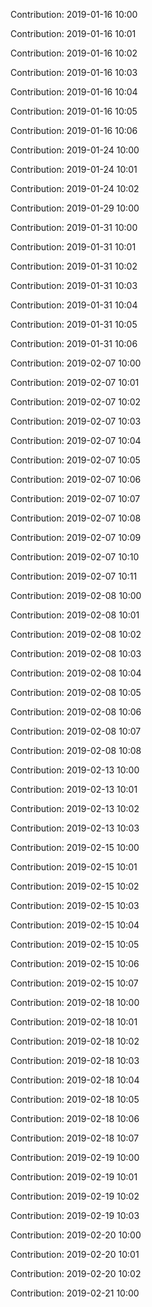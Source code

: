 Contribution: 2019-01-16 10:00

Contribution: 2019-01-16 10:01

Contribution: 2019-01-16 10:02

Contribution: 2019-01-16 10:03

Contribution: 2019-01-16 10:04

Contribution: 2019-01-16 10:05

Contribution: 2019-01-16 10:06

Contribution: 2019-01-24 10:00

Contribution: 2019-01-24 10:01

Contribution: 2019-01-24 10:02

Contribution: 2019-01-29 10:00

Contribution: 2019-01-31 10:00

Contribution: 2019-01-31 10:01

Contribution: 2019-01-31 10:02

Contribution: 2019-01-31 10:03

Contribution: 2019-01-31 10:04

Contribution: 2019-01-31 10:05

Contribution: 2019-01-31 10:06

Contribution: 2019-02-07 10:00

Contribution: 2019-02-07 10:01

Contribution: 2019-02-07 10:02

Contribution: 2019-02-07 10:03

Contribution: 2019-02-07 10:04

Contribution: 2019-02-07 10:05

Contribution: 2019-02-07 10:06

Contribution: 2019-02-07 10:07

Contribution: 2019-02-07 10:08

Contribution: 2019-02-07 10:09

Contribution: 2019-02-07 10:10

Contribution: 2019-02-07 10:11

Contribution: 2019-02-08 10:00

Contribution: 2019-02-08 10:01

Contribution: 2019-02-08 10:02

Contribution: 2019-02-08 10:03

Contribution: 2019-02-08 10:04

Contribution: 2019-02-08 10:05

Contribution: 2019-02-08 10:06

Contribution: 2019-02-08 10:07

Contribution: 2019-02-08 10:08

Contribution: 2019-02-13 10:00

Contribution: 2019-02-13 10:01

Contribution: 2019-02-13 10:02

Contribution: 2019-02-13 10:03

Contribution: 2019-02-15 10:00

Contribution: 2019-02-15 10:01

Contribution: 2019-02-15 10:02

Contribution: 2019-02-15 10:03

Contribution: 2019-02-15 10:04

Contribution: 2019-02-15 10:05

Contribution: 2019-02-15 10:06

Contribution: 2019-02-15 10:07

Contribution: 2019-02-18 10:00

Contribution: 2019-02-18 10:01

Contribution: 2019-02-18 10:02

Contribution: 2019-02-18 10:03

Contribution: 2019-02-18 10:04

Contribution: 2019-02-18 10:05

Contribution: 2019-02-18 10:06

Contribution: 2019-02-18 10:07

Contribution: 2019-02-19 10:00

Contribution: 2019-02-19 10:01

Contribution: 2019-02-19 10:02

Contribution: 2019-02-19 10:03

Contribution: 2019-02-20 10:00

Contribution: 2019-02-20 10:01

Contribution: 2019-02-20 10:02

Contribution: 2019-02-21 10:00

